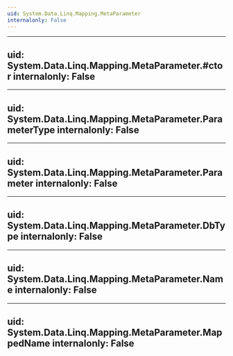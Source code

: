 ```yaml
---
uid: System.Data.Linq.Mapping.MetaParameter
internalonly: False
---
```


---
uid: System.Data.Linq.Mapping.MetaParameter.#ctor
internalonly: False
---

---
uid: System.Data.Linq.Mapping.MetaParameter.ParameterType
internalonly: False
---

---
uid: System.Data.Linq.Mapping.MetaParameter.Parameter
internalonly: False
---

---
uid: System.Data.Linq.Mapping.MetaParameter.DbType
internalonly: False
---

---
uid: System.Data.Linq.Mapping.MetaParameter.Name
internalonly: False
---

---
uid: System.Data.Linq.Mapping.MetaParameter.MappedName
internalonly: False
---
